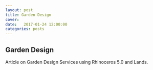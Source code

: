 ```yaml
---
layout: post
title: Garden Design
cover: 
date:   2017-01-24 12:00:00
categories: posts
---
```


## Garden Design


Article on Garden Design Services using Rhinoceros 5.0 and Lands. 

